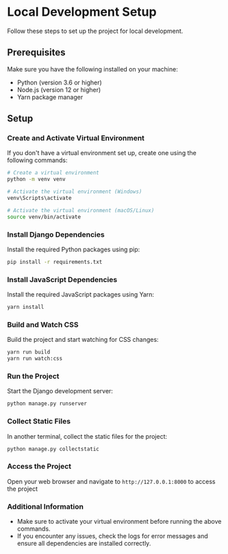 # Local Development Setup

Follow these steps to set up the project for local development.

## Prerequisites

Make sure you have the following installed on your machine:
- Python (version 3.6 or higher)
- Node.js (version 12 or higher)
- Yarn package manager

## Setup

###  Create and Activate Virtual Environment

If you don't have a virtual environment set up, create one using the following commands:

```bash
# Create a virtual environment
python -m venv venv

# Activate the virtual environment (Windows)
venv\Scripts\activate

# Activate the virtual environment (macOS/Linux)
source venv/bin/activate
```

### Install Django Dependencies

Install the required Python packages using pip:

```bash
pip install -r requirements.txt
```

### Install JavaScript Dependencies
Install the required JavaScript packages using Yarn:

```bash
yarn install
```

### Build and Watch CSS
Build the project and start watching for CSS changes:

```bash
yarn run build
yarn run watch:css
```

### Run the Project
Start the Django development server:

```bash
python manage.py runserver
```

### Collect Static Files
In another terminal, collect the static files for the project:

```bash
python manage.py collectstatic
```

### Access the Project

Open your web browser and navigate to `http://127.0.0.1:8000` to access the project

### Additional Information 

- Make sure to activate your virtual environment before running the above commands.
- If you encounter any issues, check the logs for error messages and ensure all dependencies are installed correctly.